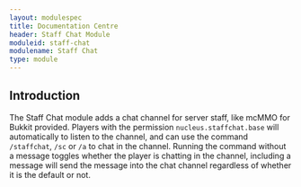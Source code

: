 ```yaml
---
layout: modulespec
title: Documentation Centre
header: Staff Chat Module
moduleid: staff-chat
modulename: Staff Chat
type: module
---
```


## Introduction

The Staff Chat module adds a chat channel for server staff, like mcMMO for Bukkit provided. Players with the permission
`nucleus.staffchat.base` will automatically to listen to the channel, and can use the command `/staffchat`, `/sc` or `/a`
to chat in the channel. Running the command without a message toggles whether the player is chatting in the channel, including
a message will send the message into the chat channel regardless of whether it is the default or not.